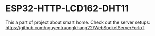 # ESP32-HTTP-LCD162-DHT11
This a part of project about smart home.
Check out the server setups: https://github.com/nguyentruongkhang22/WebSocketServerForIoT
